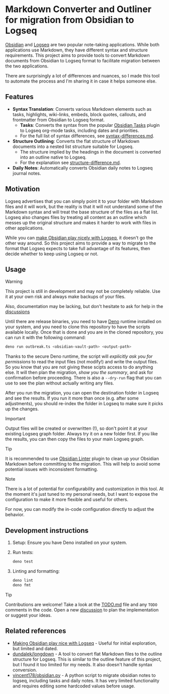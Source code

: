 # Markdown Converter and Outliner for migration from Obsidian to Logseq

[Obsidian](https://obsidian.md) and [Logseq](https://logseq.com) are two popular note-taking applications. While both applications use Markdown, they have different syntax and structure requirements. This project aims to provide tools to convert Markdown documents from Obsidian to Logseq format to facilitate migration between the two applications.

There are surprisingly a lot of differences and nuances, so I made this tool to automate the process and I'm sharing it in case it helps someone else.

## Features

- **Syntax Translation**: Converts various Markdown elements such as tasks, highlights, wiki-links, embeds, block quotes, callouts, and frontmatter from Obsidian to Logseq format.
  - **Tasks**: Converts the syntax from the popular [Obsidian Tasks](https://publish.obsidian.md/tasks/Introduction) plugin to Logseq org-mode tasks, including dates and priorities.
  - For the full list of syntax differences, see [syntax-differences.md](syntax-differences.md).
- **Structure Outlining**: Converts the flat structure of Markdown documents into a nested list structure suitable for Logseq.
  - The structure implied by the headings in the document is converted into an outline native to Logseq.
  - For the explanation see [structure-difference.md](structure-difference.md).
- **Daily Notes**: Automatically converts Obsidian daily notes to Logseq journal notes.

## Motivation

Logseq advertises that you can simply point it to your folder with Markdown files and it will work, but the reality is that it will not understand some of the Markdown syntax and will treat the base structure of the files as a flat list. Logseq also changes files by treating all content as an outline which messes up the original structure and makes it harder to work with files in other applications.

While you can [make Obsidian play nicely with Logseq](https://discuss.logseq.com/t/making-obsidian-play-nice-with-logseq/1185), it doesn't go the other way around. So this project aims to provide a way to migrate to the format that Logseq expects to take full advantage of its features, then decide whether to keep using Logseq or not.

## Usage

> [!WARNING]
>
> This project is still in development and may not be completely reliable. Use it at your own risk and always make backups of your files.
>
> Also, documentation may be lacking, but don't hesitate to ask for help in the [discussions](https://github.com/laughedelic/outbreak/discussions/new?category=q-a)

Until there are release binaries, you need to have [Deno](https://deno.land) runtime installed on your system, and you need to clone this repository to have the scripts available locally. Once that is done and you are in the cloned repository, you can run it with the following command:

```sh
deno run outbreak.ts <obsidian-vault-path> <output-path>
```

Thanks to the secure Deno runtime, the script will *explicitly ask you for permissions* to read the input files (not modify!) and write the output files. So you know that you are not giving these scipts access to do anything else. It will then plan the migration, *show you the summary*, and ask for confirmation before proceeding. There is also a `--dry-run` flag that you can use to see the plan without actually writing any files.

After you run the migration, you can open the destination folder in Logseq and see the results. If you run it more than once (e.g. after some adjustments), you should re-index the folder in Logseq to make sure it picks up the changes.

> [!IMPORTANT]
>
> Output files will be created or overwritten (!), so don't point it at your existing Logseq graph folder.
> Always try it on a new folder first. If you like the results, you can then copy the files to your main Logseq graph.

> [!TIP]
>
> It is recommended to use [Obsidian Linter](https://github.com/platers/obsidian-linter) plugin to clean up your Obsidian Markdown before committing to the migration. This will help to avoid some potential issues with inconsistent formatting.

> [!NOTE]
>
> There is a lot of potential for configurability and customization in this tool. At the moment it's just tuned to my personal needs, but I want to expose the configuration to make it more flexible and useful for others.
>
> For now, you can modify the in-code configuration directly to adjust the behavior.

## Development instructions

1. Setup: Ensure you have Deno installed on your system.
2. Run tests:

   ```sh
   deno test
   ```

3. Linting and formatting:

   ```sh
   deno lint
   deno fmt
   ```

> [!TIP]
>
> Contributions are welcome! Take a look at the [TODO.md](TODO.md) file and any `TODO` comments in the code.
> Open a new [discussion](https://github.com/laughedelic/outbreak/discussions/new?category=ideas) to plan the implementation or suggest your ideas.

## Related references

- [Making Obsidian play nice with Logseq](https://discuss.logseq.com/t/making-obsidian-play-nice-with-logseq/1185) - Useful for initial exploration, but limited and dated.
- [dundalek/longdown](https://github.com/dundalek/longdown) - A tool to convert flat Markdown files to the outline structure for Logseq. This is similar to the outline feature of this project, but I found it too limited for my needs. It also doesn't handle syntax conversion.
- [vincent178/obsidian.py](https://gist.github.com/vincent178/1499cee2439ae76bc62d3d3242aacac4) - A python script to migrate obsidian notes to logseq, including tasks and daily notes. It has very limited functionality and requires editing some hardcoded values before usage.

